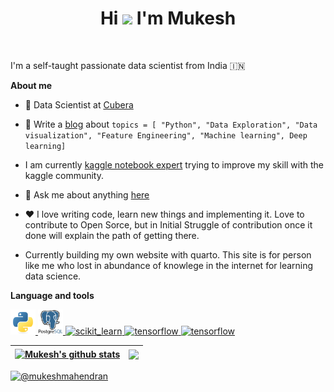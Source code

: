 <h1 align="center">Hi <img src="https://raw.githubusercontent.com/iampavangandhi/iampavangandhi/master/gifs/Hi.gif" width="30px"> I'm Mukesh</h1>
<br />

I'm a self-taught passionate data scientist from India 🇮🇳

**About me**

- 💼 Data Scientist at [Cubera](https://cubera.co/)
 
- 📝  Write a [blog](https://datasherlock.blogspot.com/) about  ``` topics = [ "Python", "Data Exploration", "Data visualization", "Feature Engineering", "Machine learning", Deep learning] ```
  
- I am currently [kaggle notebook expert](https://www.kaggle.com/mukeshrajm) trying to improve my skill with the kaggle community.
  
- 💬 Ask me about anything [here](https://github.com/MUKESHRAJMAHENDRAN/MUKESHRAJMAHENDRAN/issues)
  
-  ❤️ I love writing code, learn new things and implementing it. Love to contribute to Open Sorce, but in Initial Struggle of contribution once it done will explain the path of getting there.
  
-  Currently building my own website with quarto. This site is for person like me who lost in abundance of knowlege in the internet for learning data science.

**Language and tools**
</p>
<a href="https://www.python.org" target="_blank" rel="noreferrer"> <img src="https://raw.githubusercontent.com/devicons/devicon/master/icons/python/python-original.svg" alt="python" width="40" height="40"/> </a>
<a href="https://www.postgresql.org" target="_blank" rel="noreferrer"> <img src="https://raw.githubusercontent.com/devicons/devicon/master/icons/postgresql/postgresql-original-wordmark.svg" alt="postgresql" width="40" height="40"/> </a> 
<a href="https://scikit-learn.org/" target="_blank" rel="noreferrer"> <img src="https://upload.wikimedia.org/wikipedia/commons/0/05/Scikit_learn_logo_small.svg" alt="scikit_learn" width="40" height="40"/> </a> 
</a> <a href="https://www.tensorflow.org" target="_blank" rel="noreferrer"> <img src="https://www.vectorlogo.zone/logos/tensorflow/tensorflow-icon.svg" alt="tensorflow" width="40" height="40"/> </a>
</a> <a href="https://www.pytorch.org" target="_blank" rel="noreferrer"> <img src="https://www.vectorlogo.zone/logos/pytorch/pytorch-icon.svg" alt="tensorflow" width="40" height="40"/> </a>
</p>

| <a href="https://github.com/MUKESHRAJMAHENDRAN/github-readme-stats"><img align="center" src="https://github-readme-stats.vercel.app/api?username=MUKESHRAJMAHENDRAN&show_icons=true&include_all_commits=true&theme=buefy&hide_border=true" alt="Mukesh's github stats" /></a> | <a href="https://github.com/MUKESHRAJMAHENDRAN/github-readme-stats"><img align="center" src="https://github-readme-stats.vercel.app/api/top-langs/?username=MUKESHRAJMAHENDRAN&layout=compact&theme=buefy&hide_border=true" /></a> |
| ------------- | ------------- |
<p align="left"> <a href="https://twitter.com/@mukeshmahendran" target="blank"><img src="https://img.shields.io/twitter/follow/mukeshmahendran?logo=twitter&style=for-the-badge" alt="@mukeshmahendran" /></a> </p>
